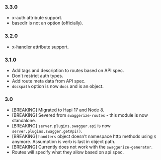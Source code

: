 
### 3.3.0

- x-auth attribute support.
- basedir is not an option (officially).

### 3.2.0

- x-handler attribute support.

### 3.1.0

- Add tags and description to routes based on API spec.
- Don't restrict auth types.
- Add route meta data from API spec.
- `docspath` option is now `docs` and is an object.

### 3.0

- [BREAKING] Migrated to Hapi 17 and Node 8.
- [BREAKING] Severed from `swaggerize-routes` - this module is now standalone.
- [BREAKING] `server.plugins.swagger.api` is now `server.plugins.swagger.getApi()`.
- [BREAKING] `handlers` object doesn't namespace http methods using `$` anymore. Assumption is verb is last in object path.
- [BREAKING] Currently does not work with the `swaggerize-generator`.
- Routes will specify what they allow based on api spec.
